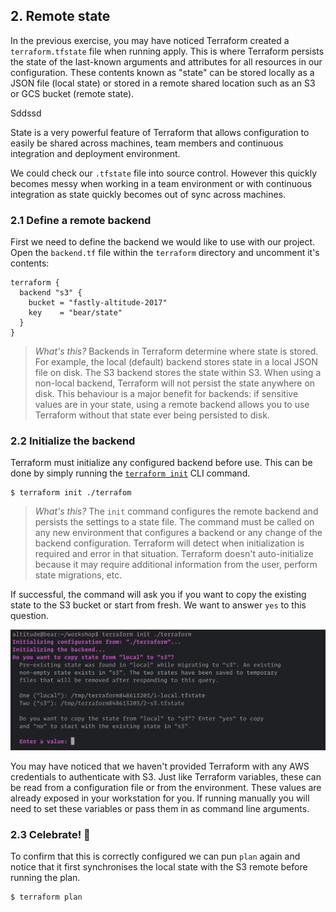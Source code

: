 ## 2. Remote state

In the previous exercise, you may have noticed Terraform created a `terraform.tfstate` file when running apply. This is where Terraform persists the state of the last-known arguments and attributes for all resources in our configuration. These contents known as "state" can be stored locally as a JSON file (local state) or stored in a remote shared location such as an S3 or GCS bucket (remote state).

Sddssd

State is a very powerful feature of Terraform that allows configuration to easily be shared across machines, team members and continuous integration and deployment environment.

We could check our `.tfstate` file into source control. However this quickly becomes messy when working in a team environment or with continuous integration as state quickly becomes out of sync across machines.

### 2.1 Define a remote backend

First we need to define the backend we would like to use with our project. Open the `backend.tf` file within the `terraform` directory and uncomment it's contents:

```vcl  
terraform {
  backend "s3" {
    bucket = "fastly-altitude-2017"
    key    = "bear/state"
  }
}  
```

> _What's this?_
Backends in Terraform determine where state is stored. For example, the local (default) backend stores state in a local JSON file on disk. The S3 backend stores the state within S3. When using a non-local backend, Terraform will not persist the state anywhere on disk. This behaviour is a major benefit for backends: if sensitive values are in your state, using a remote backend allows you to use Terraform without that state ever being persisted to disk.

### 2.2 Initialize the backend

Terraform must initialize any configured backend before use. This can be done by simply running the [`terraform init`](https://www.terraform.io/docs/commands/init.html) CLI command. 

```
$ terraform init ./terrafom
```

> _What's this?_
The `init` command configures the remote backend and persists the settings to a state file. The command must be called on any new environment that configures a backend or any change of the backend configuration. Terraform will detect when initialization is required and error in that situation. Terraform doesn't auto-initialize because it may require additional information from the user, perform state migrations, etc.

If successful, the command will ask you if you want to copy the existing state to the S3 bucket or start from fresh. We want to answer `yes` to this question.

![terraform init](img/terraform-init.jpg)

You may have noticed that we haven't provided Terraform with any AWS credentials to authenticate with S3. Just like Terraform variables, these can be read from a configuration file or from the environment. These values are already exposed in your workstation for you. If running manually you will need to set these variables or pass them in as command line arguments.

### 2.3 Celebrate! 🎉
To confirm that this is correctly configured we can pun `plan` again and notice that it first synchronises the local state with the S3 remote before running the plan.

```sh
$ terraform plan
```
